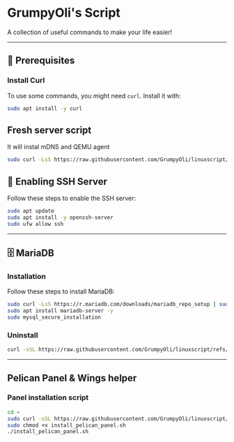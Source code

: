 # GrumpyOli's Script

A collection of useful commands to make your life easier!

---

## 🔧 Prerequisites

### Install Curl
To use some commands, you might need `curl`. Install it with:

```bash
sudo apt install -y curl
```

## Fresh server script
It will instal mDNS and QEMU agent

```Bash
sudo curl -LsS https://raw.githubusercontent.com/GrumpyOli/linuxscript/refs/heads/main/fresh_server_start.sh | sudo bash -s
```

## 📡 Enabling SSH Server
Follow these steps to enable the SSH server:

```Bash
sudo apt update
sudo apt install -y openssh-server
sudo ufw allow ssh
```

---

## 🗄️ MariaDB

### Installation

Follow these steps to install MariaDB:

```Bash
sudo curl -LsS https://r.mariadb.com/downloads/mariadb_repo_setup | sudo bash -s
sudo apt install mariadb-server -y
sudo mysql_secure_installation
```

### Uninstall

```Bash
curl -sSL https://raw.githubusercontent.com/GrumpyOli/linuxscript/refs/heads/main/mariadb_remove.sh | sudo bash
```

---

## Pelican Panel & Wings helper

### Panel installation script

```Bash
cd ~
sudo curl -sSL https://raw.githubusercontent.com/GrumpyOli/linuxscript/refs/heads/main/pelican/panel/install_pelican_panel.sh -O
sudo chmod +x install_pelican_panel.sh
./install_pelican_panel.sh
```
